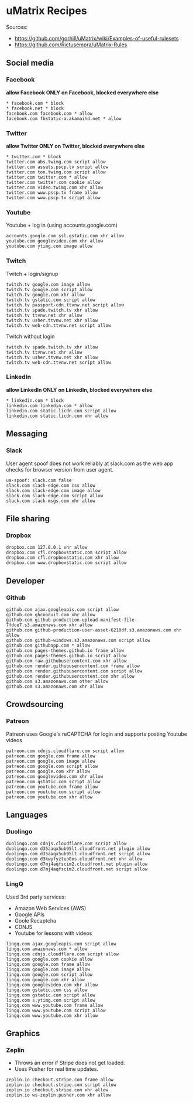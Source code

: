 # uMatrix Recipes

Sources:
- https://github.com/gorhill/uMatrix/wiki/Examples-of-useful-rulesets
- https://github.com/Rictusempra/uMatrix-Rules

## Social media

### Facebook

**allow Facebook ONLY on Facebook, blocked everywhere else**

```
* facebook.com * block
* facebook.net * block
facebook.com facebook.com * allow
facebook.com fbstatic-a.akamaihd.net * allow
```

### Twitter

**allow Twitter ONLY on Twitter, blocked everywhere else**

```
* twitter.com * block
twitter.com abs.twimg.com script allow
twitter.com assets.pscp.tv script allow
twitter.com ton.twimg.com script allow
twitter.com twitter.com * allow
twitter.com twitter.com cookie allow
twitter.com video.twimg.com xhr allow
twitter.com www.pscp.tv frame allow
twitter.com www.pscp.tv script allow
```

### Youtube

Youtube + log in (using accounts.google.com)

```
accounts.google.com ssl.gstatic.com xhr allow
youtube.com googlevideo.com xhr allow
youtube.com ytimg.com image allow
```

### Twitch

Twitch + login/signup

```
twitch.tv google.com image allow
twitch.tv google.com script allow
twitch.tv google.com xhr allow
twitch.tv gstatic.com script allow
twitch.tv passport-cdn.ttvnw.net script allow
twitch.tv spade.twitch.tv xhr allow
twitch.tv ttvnw.net xhr allow
twitch.tv usher.ttvnw.net xhr allow
twitch.tv web-cdn.ttvnw.net script allow
```

Twitch without login

```
twitch.tv spade.twitch.tv xhr allow
twitch.tv ttvnw.net xhr allow
twitch.tv usher.ttvnw.net xhr allow
twitch.tv web-cdn.ttvnw.net script allow
```

### LinkedIn

**allow LinkedIn ONLY on LinkedIn, blocked everywhere else**

```
* linkedin.com * block
linkedin.com linkedin.com * allow
linkedin.com static.licdn.com script allow
linkedin.com static.licdn.com xhr allow
```

## Messaging

### Slack

User agent spoof does not work reliably at slack.com as the web app checks for browser version from user agent.

```
ua-spoof: slack.com false
slack.com slack-edge.com css allow
slack.com slack-edge.com image allow
slack.com slack-edge.com script allow
slack.com slack-msgs.com xhr allow
```

## File sharing

### Dropbox

```
dropbox.com 127.0.0.1 xhr allow
dropbox.com cfl.dropboxstatic.com script allow
dropbox.com cfl.dropboxstatic.com xhr allow
dropbox.com www.dropboxstatic.com script allow
```

## Developer

### Github

```
github.com ajax.googleapis.com script allow
github.com ghconduit.com xhr allow
github.com github-production-upload-manifest-file-7fdce7.s3.amazonaws.com xhr allow
github.com github-production-user-asset-6210df.s3.amazonaws.com xhr allow
github.com github-windows.s3.amazonaws.com script allow
github.com githubapp.com * allow
github.com pages-themes.github.io frame allow
github.com pages-themes.github.io script allow
github.com raw.githubusercontent.com xhr allow
github.com render.githubusercontent.com frame allow
github.com render.githubusercontent.com script allow
github.com render.githubusercontent.com xhr allow
github.com s3.amazonaws.com other allow
github.com s3.amazonaws.com xhr allow
```

## Crowdsourcing

### Patreon

Patreon uses Google's reCAPTCHA for login and supports posting Youtube videos

```
patreon.com cdnjs.cloudflare.com script allow
patreon.com google.com frame allow
patreon.com google.com image allow
patreon.com google.com script allow
patreon.com google.com xhr allow
patreon.com googlevideo.com xhr allow
patreon.com gstatic.com script allow
patreon.com youtube.com frame allow
patreon.com youtube.com script allow
patreon.com youtube.com xhr allow
```

## Languages

### Duolingo

```
duolingo.com cdnjs.cloudflare.com script allow
duolingo.com d35aaqx5ub95lt.cloudfront.net plugin allow
duolingo.com d35aaqx5ub95lt.cloudfront.net script allow
duolingo.com d3kwyfyztuo0xs.cloudfront.net xhr allow
duolingo.com d7mj4aqfscim2.cloudfront.net plugin allow
duolingo.com d7mj4aqfscim2.cloudfront.net script allow
```

### LingQ

Used 3rd party services:
- Amazon Web Services (AWS)
- Google APIs
- Goole Recaptcha
- CDNJS
- Youtube for lessons with videos

```
lingq.com ajax.googleapis.com script allow
lingq.com amazonaws.com * allow
lingq.com cdnjs.cloudflare.com script allow
lingq.com google.com cookie allow
lingq.com google.com frame allow
lingq.com google.com image allow
lingq.com google.com script allow
lingq.com google.com xhr allow
lingq.com googlevideo.com xhr allow
lingq.com gstatic.com css allow
lingq.com gstatic.com script allow
lingq.com s.ytimg.com script allow
lingq.com www.youtube.com frame allow
lingq.com www.youtube.com script allow
lingq.com www.youtube.com xhr allow
```

## Graphics

### Zeplin

- Throws an error if Stripe does not get loaded.
- Uses Pusher for real time updates.

```
zeplin.io checkout.stripe.com frame allow
zeplin.io checkout.stripe.com script allow
zeplin.io checkout.stripe.com xhr allow
zeplin.io ws-zeplin.pusher.com xhr allow
```
